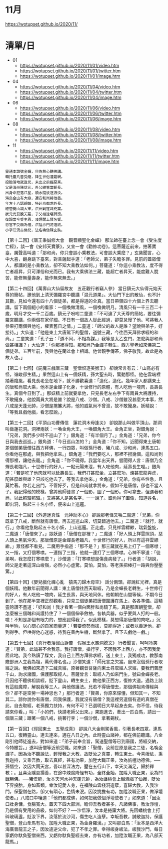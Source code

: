 # 11月
https://wotupset.github.io/2020/11/

# 清單/日
+ 01
  + https://wotupset.github.io/2020/11/01/video.htm 
  + https://wotupset.github.io/2020/11/01/twitter.htm  
  + https://wotupset.github.io/2020/11/01/image.htm
+ 04
  + https://wotupset.github.io/2020/11/04/video.htm 
  + https://wotupset.github.io/2020/11/04/twitter.htm  
  + https://wotupset.github.io/2020/11/04/image.htm
+ 06
  + https://wotupset.github.io/2020/11/06/video.htm 
  + https://wotupset.github.io/2020/11/06/twitter.htm  
  + https://wotupset.github.io/2020/11/06/image.htm
+ 08
  + https://wotupset.github.io/2020/11/08/video.htm 
  + https://wotupset.github.io/2020/11/08/twitter.htm  
  + https://wotupset.github.io/2020/11/08/image.htm
+ 11
  + https://wotupset.github.io/2020/11/11/video.htm 
  + https://wotupset.github.io/2020/11/11/twitter.htm  
  + https://wotupset.github.io/2020/11/11/image.htm


```
靈通本諱號金蟬，只為無心聽佛講。
轉托塵凡苦受磨，降生世俗遭羅網。
投胎落地就逢兇，未出之前臨惡黨。
父是海州陳狀元，外公總管當朝長。
出身命犯落江星，順水隨波逐浪泱。
海島金山有大緣，遷安和尚將他養。
年方十八認親娘，特赴京都求外長。
總管開山調大軍，洪州剿寇誅兇黨。
狀元光蕊脫天羅，子父相逢堪賀獎。
復謁當今受主恩，凌煙閣上賢名響。
恩官不受願為僧，洪福沙門將道訪。
小字江流古佛兒，法名喚做陳玄奘。
```

【第十二回】《唐王秉誠修大會　觀音顯聖化金蟬》
那法師在臺上念一會《受生度亡經》，談一會《安邦天寶篆》，又宣一會《勸修功卷》。這菩薩近前來，拍著寶臺，厲聲高叫道：「那和尚，你只會談小乘教法，可會談大乘麼？」玄奘聞言，心中大喜，翻身跳下臺來，對菩薩起手道：「老師父，弟子失瞻多罪。見前的蓋眾僧人，都講的是小乘教法，卻不知大乘教法如何。」菩薩道：「你這小乘教法，度不得亡者超昇，只可渾俗和光而已。我有大乘佛法三藏，能超亡者昇天，能度難人脫苦，能修無量壽身，能作無來無去。」


【第二十四回】《萬壽山大仙留故友　五莊觀行者竊人參》
當日鎮元大仙得元始天尊的簡帖，邀他到上清天彌羅宮中聽講「混元道果」。大仙門下出的散仙，也不計其數，見如今還有四十八個徒弟，都是得道的全真。當日帶領四十六個上界去聽講，留下兩個絕小的看家：一個喚做清風，一個喚做明月。清風只有一千三百二十歲，明月才交一千二百歲。鎮元子吩咐二童道：「不可違了大天尊的簡帖，要往彌羅宮聽講，你兩個在家仔細。不日有一個故人從此經過，卻莫怠慢了他。可將我人參果打兩個與他吃，權表舊日之情。」二童道：「師父的故人是誰？望說與弟子，好接待。」大仙道：「他是東土大唐駕下的聖僧，道號三藏，今往西天拜佛求經的和尚。」二童笑道：「孔子云：『道不同，不相為謀。』我等是太乙玄門，怎麼與那和尚做甚相識？」大仙道：「你那裡得知。那和尚乃金蟬子轉生，西方聖老如來佛第二個徒弟。五百年前，我與他在蘭盆會上相識。他曾親手傳茶，佛子敬我，故此是為故人也。」


【第二十七回】《屍魔三戲唐三藏　聖僧恨逐美猴王》
卻說常言有云：「山高必有怪，嶺峻卻生精。」果然這山上有一個妖精，孫大聖去時，驚動那怪。他在雲端裡踏著陰風，看見長老坐在地下，就不勝歡喜道：「造化，造化。幾年家人都講東土的唐和尚取大乘，他本是金蟬子化身，十世修行的原體，有人吃他一塊肉，長壽長生。真個今日到了。」那妖精上前就要拿他，只見長老左右手下有兩員大將護持，不敢攏身。他說兩員大將是誰？說是八戒、沙僧。八戒、沙僧雖沒甚麼大本事，然八戒是天蓬元帥，沙僧是捲簾大將，他的威氣尚不曾泄，故不敢攏身。妖精說：「等我且戲他戲，看怎麼說。」

【第三十二回】《平頂山功曹傳信　蓮花洞木母逢災》
卻說那山叫做平頂山，那洞叫做蓮花洞。洞裡兩妖：一喚金角大王，一喚銀角大王。金角正坐，對銀角說：「兄弟，我們多少時不巡山了？」銀角道：「有半個月了。」金角道：「兄弟，你今日與我去巡巡。」銀角道：「今日巡山怎的？」金角道：「你不知。近聞得東土唐朝差個御弟唐僧往西方拜佛，一行四眾，叫做孫行者、豬八戒、沙和尚，連馬五口。你看他在那處，與我把他拿來。」銀角道：「我們要吃人，那裡不撈幾個。這和尚到得那裡，讓他去罷。」金角道：「你不曉得。我當年出天界，嘗聞得人言：唐僧乃金蟬長老臨凡，十世修行的好人，一點元陽未泄，有人吃他肉，延壽長生哩。」銀角道：「若是吃了他肉就可以延壽長生，我們打甚麼坐，立甚麼功，煉甚麼龍與虎，配甚麼雌與雄？只該吃他去了。等我去拿他來。」金角道：「兄弟，你有些性急，且莫忙著。你若走出門，不管好歹，但是和尚就拿將來，假如不是唐僧，卻也不當人子。我記得他的模樣，曾將他師徒畫了一個影，圖了一個形。你可拿去，但遇著和尚，以此照驗照驗。」又將某人是某名字，一一說了。銀角得了圖像，知道姓名，即出洞，點起三十名小怪，便來山上巡邏。

【第三十三回】《外道迷真性　元神助本心》
卻說那老怪又喚二魔道：「兄弟，你既拿了八戒，斷然就有唐僧。再去巡巡山來，切莫錯過他去。」二魔道：「就行，就行。」你看他急點起五十名小妖，上山巡邏。正走處，只見祥雲縹緲，瑞氣盤旋，二魔道：「唐僧來了。」眾妖道：「唐僧在那裡？」二魔道：「好人頭上祥雲照頂，惡人頭上黑氣沖天。那唐僧原是金蟬長老臨凡，十世修行的好人，所以有這祥雲縹緲。」眾怪都不看見。二魔用手指道：「那不是？」那三藏就在馬上打了一個寒噤；又一指，又打個寒噤。一連指了三指，他就一連打了三個寒噤。心神不寧道：「徒弟啊，我怎麼打寒噤麼？」沙僧道：「打寒噤想是傷食病發了。」行者道：「胡說，師父是走著這深山峻嶺，必然小心虛驚。莫怕，莫怕，等老孫把棒打一路與你壓壓驚。」

【第四十回】《嬰兒戲化禪心亂　猿馬刀歸木母空》
話分兩頭。卻說紅光裡，真是個妖精。他數年前聞得人講：東土唐僧往西天取經，乃是金蟬長老轉生，十世修行的好人，有人吃他一塊肉，延生長壽，與天地同休。他朝朝在山間等候，不期今日到了。他在那半空裡正然觀看，只見三個徒弟把唐僧圍護在馬上，各各準備。這精靈誇讚不盡道：「好和尚！我才看著一個白面胖和尚騎了馬，真是那唐朝聖僧，卻怎麼被三個醜和尚護持住了？一個個伸拳斂袖，各執兵器，似乎要與人打的一般。噫！不知是那個有眼力的，想應認得我了。似此模樣，莫想得那唐僧的肉吃。」沉吟半晌，以心問心的自家商量道：「若要倚勢而擒，莫能得近；或者以善迷他，卻到得手。但哄得他心迷惑，待我在善內生機，斷然拿了。且下去戲他一戲。」

【第五十七回】《真行者落伽山訴苦　假猴王水簾洞謄文》
行者聞言，呵呵冷笑道：「賢弟，此論甚不合我意。我打唐僧，搶行李，不因我不上西方，亦不因我愛居此地。我今熟讀了牒文，我自己上西方拜佛求經，送上東土，我獨成功，教那南贍部洲人立我為祖，萬代傳名也。」沙僧笑道：「師兄言之欠當。自來沒個孫行者取經之說。我佛如來造下三藏真經，原著觀音菩薩向東土尋取經人求經，要我們苦歷千山，詢求諸國，保護那取經人。菩薩曾言：取經人乃如來門生，號曰金蟬長老。只因他不聽佛祖談經，貶下靈山，轉生東土，教他果正西方，復修大道。遇路上該有這般魔障，解脫我等三人，與他做護法。兄若不得唐僧去，那個佛祖肯傳經與你？卻不是空勞一場神思也？」那行者道：「賢弟，你原來懞懂，但知其一，不知其二。諒你說你有唐僧，同我保護，我就沒有唐僧？我這裡另選個有道的真僧在此，自去取經，老孫獨力扶持，有何不可？已選明日大早起身去矣。你不信，待我請來你看。」叫：「小的們，快請老師父出來。」果跑進去，牽出一匹白馬，請出一個唐三藏；跟著一個八戒，挑著行李；一個沙僧，拿著錫杖。


【第一百回】《徑回東土　五聖成真》
卻說八大金剛駕香風，引著長老四眾，連馬五口，復轉靈山。連去連來，適在八日之內。此時靈山諸神，都在佛前聽講。八金剛引他師徒進去，對如來道：「弟子前奉金旨，駕送聖僧等已到唐國，將經交納，今特繳旨。」遂叫唐僧等近前受職。如來道：「聖僧，汝前世原是我之二徒，名喚金蟬子。因為汝不聽說法，輕慢我之大教，故貶汝之真靈，轉生東土。今喜皈依，秉我迦持，又乘吾教，取去真經，甚有功果，加陞大職正果，汝為旃檀功德佛。──孫悟空，汝因大鬧天宮，吾以甚深法力，壓在五行山下，幸天災滿足，歸於釋教；。且喜汝隱惡揚善，在途中煉魔降怪有功，全終全始，加陞大職正果，汝為鬥戰勝佛。──豬悟能，汝本天河水神天蓬元帥，為汝蟠桃會上酗酒戲了仙娥，貶汝下界投胎，身如畜類。幸汝記愛人身，在福陵山雲棧洞造孽，喜歸大教，入我沙門，保聖僧在路，卻又有頑心，色情未泯。因汝挑擔有功，加陞汝職正果，做淨壇使者。」八戒口中嚷道：「他們都成佛，如何把我做個淨壇使者？」如來道：「因汝口壯身慵，食腸寬大。蓋天下四大部洲，瞻仰吾教者甚多，凡諸佛事，教汝淨壇，乃是個有受用的品級，如何不好？──沙悟淨，汝本是捲簾大將。先因蟠桃會上打碎玻璃盞，貶汝下界，汝落於流沙河，傷生吃人造孽。幸皈吾教，誠敬迦持，保護聖僧，登山牽馬有功，加陞大職正果，為金身羅漢。」又叫那白馬：「汝本是西洋大海廣晉龍王之子，因汝違逆父命，犯了不孝之罪。幸得皈身皈法，皈我沙門，每日家虧你馱負聖僧來西，又虧你馱負聖經去東，亦有功者，加陞汝職正果，為八部天龍馬。」
